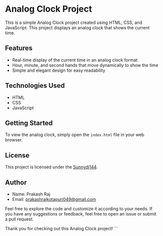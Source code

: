 # Analog Clock Project

This is a simple Analog Clock project created using HTML, CSS, and JavaScript. This project displays an analog clock that shows the current time.

## Features

- Real-time display of the current time in an analog clock format
- Hour, minute, and second hands that move dynamically to show the time
- Simple and elegant design for easy readability

## Technologies Used

- HTML
- CSS
- JavaScript

## Getting Started

To view the analog clock, simply open the `index.html` file in your web browser.

## License

This project is licensed under the [Sunnydj144](LICENSE).

## Author

- Name: Prakash Raj
- Email: prakashrajkotapuri049@gmail.com

Feel free to explore the code and customize it according to your needs. If you have any suggestions or feedback, feel free to open an issue or submit a pull request.

Thank you for checking out this Analog Clock project!
                                                                ```
